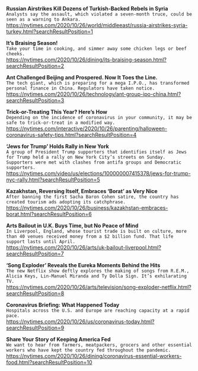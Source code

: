 **Russian Airstrikes Kill Dozens of Turkish-Backed Rebels in Syria**\
`Analysts say the assault, which violated a seven-month truce, could be seen as a warning to Ankara.`\
https://nytimes.com/2020/10/26/world/middleeast/russia-airstrikes-syria-turkey.html?searchResultPosition=1

**It’s Braising Season!**\
`Take your time in cooking, and simmer away some chicken legs or beef cheeks.`\
https://nytimes.com/2020/10/26/dining/its-braising-season.html?searchResultPosition=2

**Ant Challenged Beijing and Prospered. Now It Toes the Line.**\
`The tech giant, which is preparing for a mega I.P.O., has transformed personal finance in China. Regulators have taken notice.`\
https://nytimes.com/2020/10/26/technology/ant-group-ipo-china.html?searchResultPosition=3

**Trick-or-Treating This Year? Here’s How**\
`Depending on the incidence of coronavirus in your community, it may be safe to trick-or-treat in a modified way.`\
https://nytimes.com/interactive/2020/10/26/parenting/halloween-coronavirus-safety-tips.html?searchResultPosition=4

**‘Jews for Trump’ Holds Rally in New York**\
`A group of President Trump supporters that identifies itself as Jews for Trump held a rally on New York City’s streets on Sunday. Supporters were met with clashes from antifa groups and Democratic supporters.`\
https://nytimes.com/video/us/elections/100000007415378/jews-for-trump-nyc-rally.html?searchResultPosition=5

**Kazakhstan, Reversing Itself, Embraces ‘Borat’ as Very Nice**\
`After banning the first Sacha Baron Cohen satire, the country has created tourism ads adopting its catchphrase.`\
https://nytimes.com/2020/10/26/business/kazakhstan-embraces-borat.html?searchResultPosition=6

**Arts Bailout in U.K. Buys Time, but No Peace of Mind**\
`In Liverpool, England, whose tourist trade is built on culture, more than 40 venues received money from a $2 billion fund. That life support lasts until April.`\
https://nytimes.com/2020/10/26/arts/uk-bailout-liverpool.html?searchResultPosition=7

**‘Song Exploder’ Reveals the Eureka Moments Behind the Hits**\
`The new Netflix show deftly explores the making of songs from R.E.M., Alicia Keys, Lin-Manuel Miranda and Ty Dolla Sign. It’s exhilarating TV.`\
https://nytimes.com/2020/10/26/arts/television/song-exploder-netflix.html?searchResultPosition=8

**Coronavirus Briefing: What Happened Today**\
`Hospitals across the U.S. and Europe are reaching capacity at a rapid pace.`\
https://nytimes.com/2020/10/26/us/coronavirus-today.html?searchResultPosition=9

**Share Your Story of Keeping America Fed**\
`We want to hear from farmers, meatpackers, grocers and other essential workers who have kept the country fed throughout the pandemic.`\
https://nytimes.com/2020/10/26/dining/coronavirus-essential-workers-food.html?searchResultPosition=10

